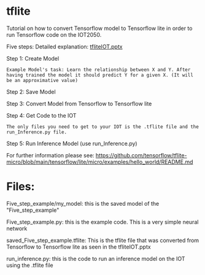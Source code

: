 # tflite
Tutorial on how to convert Tensorflow model to Tensorflow lite in order to run Tensorflow code on the IOT2050.

Five steps: Detailed explanation: [tfliteIOT.pptx](https://github.com/ArijanaBohr/tflite/files/8524561/tfliteIOT.pptx)

Step 1: Create Model
                  
    Example Model's task: Learn the relationship between X and Y. After having trained the model it should predict Y for a given X. (It will be an approximative value)

Step 2: Save Model

Step 3: Convert Model from Tensorflow to Tensorflow lite

Step 4: Get Code to the IOT
    
    The only files you need to get to your IOT is the .tflite file and the run_Inference.py file.

Step 5: Run Inference Model (use run_Inference.py)

For further information please see: https://github.com/tensorflow/tflite-micro/blob/main/tensorflow/lite/micro/examples/hello_world/README.md

# Files:

Five_step_example/my_model: this is the saved model of the "Five_step_example"

Five_step_example.py: this is the example code. This is a very simple neural network

saved_Five_step_example.tflite: This is the tflite file that was converted from Tensorflow to Tensorflow lite as seen in the tfliteIOT.pptx

run_inference.py: this is the code to run an inference model on the IOT using the .tflite file



